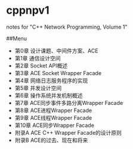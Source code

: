 # cppnpv1
notes for "C++ Network Programming, Volume 1"

##Menu
- 第0章 设计课题、中间件方案、ACE
- 第1章 通信设计空间
- 第2章 Socket API概述
- 第3章 ACE Socket Wrapper Facade
- 第4章 网络日志服务程序的实现
- 第5章 并发设计空间
- 第6章 操作系统并发机制概述
- 第7章 ACE同步事件多路分离Wrapper Facade
- 第8章 ACE进程Wrapper Facade
- 第9章 ACE线程Wrapper Facade
- 第10章 ACE同步Wrapper Facade
- 附录A ACE C++ Wrapper Facade的设计原则
- 附录B ACE的过去、现在和将来
